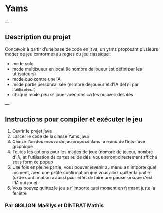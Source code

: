 # Yams

—

## Description du projet

Concevoir à partir d’une base de code en java, un yams proposant plusieurs modes de jeu conformes au règles du jeu classique :

- mode solo  
- mode multijoueur en local (le nombre de joueur est défini par les utilisateurs)   
- mode duo contre une IA   
- mode partie personnalisée (nombre de joueur et d’IA défini par l’utilisateur)
- chaque mode peu se jouer avec des cartes ou avec des dés

—

## Instructions pour compiler et exécuter le jeu 

1. Ouvrir le projet java  
2. Lancer le code de la classe Yams.java  
3. Choisir l’un des modes de jeu proposé dans le menu de l'interface graphique
4. Toutes les options pour les modes de jeux (nombre de joueur, nombre d'IA, et l'utilisation de cartes ou de dés) vous seront directement affiché sous form de popup
5. Une fois en pleine partie, vous pouver revenir au menu a n'importe quel moment, avec une  petite confirmation que vous allez quitter la partie (cette confirmation a aussi pour effet de faire une pause lorsque c'est l'IA qui joue)
6. Vous pouvez quittez le jeu a n'importe quel moment en fermant juste la fenêtre 


### Par GIGLIONI Maëllys et DINTRAT Mathis
